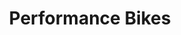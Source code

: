 ---
title: "Performance Bikes"
url: /ciudad-autonoma-de-buenos-aires/performance-bikes/
shop: motocicleta
---